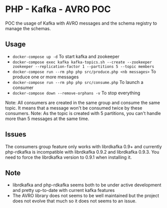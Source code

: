 PHP - Kafka - AVRO POC
======================

POC the usage of Kafka with AVRO messages and the schema registry to manage the schemas.

Usage
-----

- `docker-compose up -d` To start kafka and zookeeper
- `docker-compose exec kafka kafka-topics.sh --create --zookeeper zookeeper --replication-factor 1 --partitions 5 --topic members`
- `docker-compose run --rm php php src/produce.php <nb messages>` To produce one or more messages
- `docker-compose run --rm php php src/consume.php` To launch a consumer
- `docker-compose down --remove-orphans -v` To stop everything

Note: All consumers are created in the same group and consume the same topic. It means that a message won't be consumed twice by these consumers.
Note: As the topic is created with 5 partitions, you can't handle more than 5 messages at the same time.

Issues
------

The consumers group feature only works with librdkafka 0.9+ and currently php-rdkafka is incompatible with librdkafka 0.9.2 and librdkafka 0.9.3. You need to force the librdkafka version to 0.9.1 when installing it.

Note
----

- librdkafka and php-rdkafka seems both to be under active development and pretty up-to-date with current kafka features
- The AVRO library does not seems to be well maintained but the project does not evolve that much so it does not seems to an issue.

